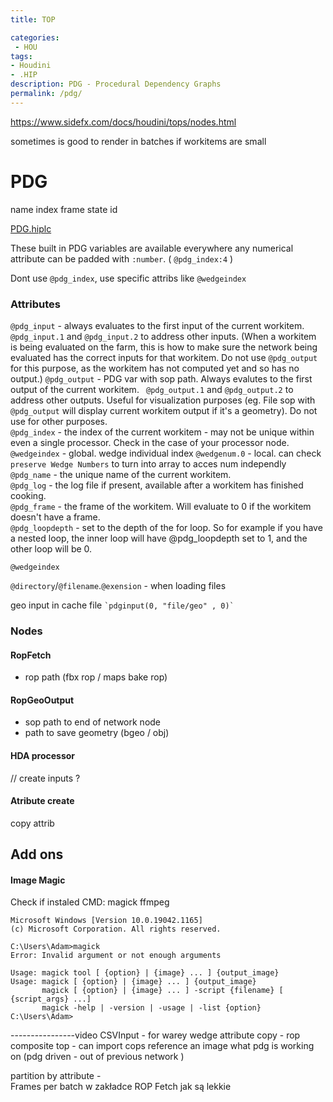 ```yaml
---
title: TOP

categories:
 - HOU
tags:
- Houdini
- .HIP
description: PDG - Procedural Dependency Graphs
permalink: /pdg/
---
```


https://www.sidefx.com/docs/houdini/tops/nodes.html

sometimes is good to render in batches if workitems are small

# PDG





name index frame state id

[PDG.hiplc](/src/hip/PDG/PDG.hiplc)

These built in PDG variables are available everywhere any numerical attribute can be padded with `:number`. ( `@pdg_index:4` )

Dont use `@pdg_index`, use specific attribs like `@wedgeindex`
### Attributes

`@pdg_input` - always evaluates to the first input of the current workitem.  
`@pdg_input.1` and `@pdg_input.2` to address other inputs. (When a workitem is being evaluated on the farm, this is how to make sure the network being evaluated has the correct inputs for that workitem.  Do not use `@pdg_output` for this purpose, as the workitem has not computed yet and so has no output.)
`@pdg_output` - PDG var with sop path. Always evalutes to the first output of the current workitem.
` @pdg_output.1` and `@pdg_output.2` to address other outputs. Useful for visualization purposes (eg. File sop with `@pdg_output` will display current workitem output if it's a geometry).  Do not use for other purposes.  
`@pdg_index` - the index of the current workitem - may not be unique within even a single processor.  Check in the case of your processor node.
`@wedgeindex` - global. wedge individual index
`@wedgenum.0` - local. can check `preserve Wedge Numbers` to turn into array to acces num independly
`@pdg_name` - the unique name of the current workitem.   
`@pdg_log` - the log file if present, available after a workitem has finished cooking.  
`@pdg_frame` - the frame of the workitem.  Will evaluate to 0 if the workitem doesn't have a frame.  
`@pdg_loopdepth` - set to the depth of the for loop.  So for example if you have a nested loop, the inner loop will have @pdg_loopdepth set to 1, and the other loop will be 0.

`@wedgeindex `


`@directory`/`@filename`.`@exension` - when loading files


geo input in cache file ``` `pdginput(0, "file/geo" , 0)` ```





### Nodes

#### RopFetch
- rop path (fbx rop / maps bake rop)

#### RopGeoOutput
- sop path to end of network node  
- path to save geometry (bgeo / obj)  

#### HDA processor
// create inputs ?   




####  Atribute create
copy attrib

## Add ons

#### Image Magic


Check if instaled CMD:
magick
ffmpeg
```
Microsoft Windows [Version 10.0.19042.1165]
(c) Microsoft Corporation. All rights reserved.

C:\Users\Adam>magick
Error: Invalid argument or not enough arguments

Usage: magick tool [ {option} | {image} ... ] {output_image}
Usage: magick [ {option} | {image} ... ] {output_image}
       magick [ {option} | {image} ... ] -script {filename} [ {script_args} ...]
       magick -help | -version | -usage | -list {option}
C:\Users\Adam>
```

----------------video
CSVInput - for warey wedge
attribute copy -
rop composite top - can import cops  reference an image what pdg is working on (pdg driven - out of previous network )


partition by attribute -    
Frames per batch w zakładce ROP Fetch jak są lekkie   
